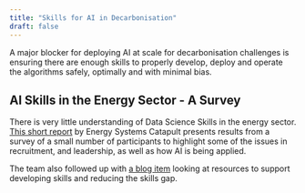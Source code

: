 ```yaml
---
title: "Skills for AI in Decarbonisation"
draft: false
---
```


A major blocker for deploying AI at scale for decarbonisation challenges is ensuring there are enough skills to properly develop, deploy and operate the algorithms safely, optimally and with minimal bias. 

## AI Skills in the Energy Sector - A Survey

There is very little understanding of Data Science Skills in the energy sector. [This short report](https://es.catapult.org.uk/report/data-science-skills-in-the-energy-sector-survey-results/) by Energy Systems Catapult presents results from a survey of a small number of participants to highlight some of the issues in recruitment, and leadership, as well as how AI is being applied.  

The team also followed up with [a blog item](https://es.catapult.org.uk/insight/data-science-skills-in-the-energy-sector-closing-the-gap-elisa-evans/) looking at resources to support developing skills and reducing the skills gap. 
